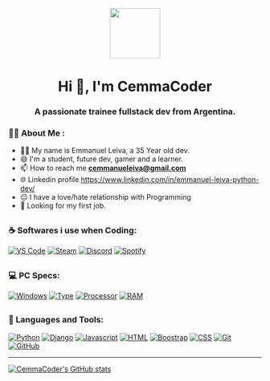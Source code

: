 <div id="header" align="center">
    <img src="https://media.giphy.com/media/VTtANKl0beDFQRLDTh/giphy.gif" width="100" />
    <h1 align="center">Hi 👋, I'm CemmaCoder</h1>
    <h3 align="center">A passionate trainee fullstack dev from Argentina.</h3>
</div>


### 👨‍💻 About Me :
- 👱🏼 My name is Emmanuel Leiva, a 35 Year old dev.
- 😄 I'm a student, future dev, gamer and a learner.
- 📫 How to reach me **cemmanueleiva@gmail.com** 
- 🌐 Linkedin profile https://www.linkedin.com/in/emmanuel-leiva-python-dev/
- 😐 I have a love/hate relationship with Programming
- 🎯 Looking for my first job.


<h2 align='left'>
  <h3> ☕ Softwares i use when Coding: </h3>

[![VS Code](https://img.shields.io/badge/Editor-VS%20Code-blue/?logo=visualstudiocode&logoColor=blue&color=blue)](https://code.visualstudio.com/)
[![Steam](https://img.shields.io/badge/Uses-Steam-blue/?logo=steam&logoColor=1b2838&color=1b2838)](https://store.steampowered.com/)
[![Discord](https://img.shields.io/badge/Uses-Discord-blue/?logo=discord&logoColor=warning&color=7289DA)](https://discord.gg)
[![Spotify](https://img.shields.io/badge/Listens%20to-Spotify-blue/?logo=spotify&logoColor=warning&color=1DB954)](https://open.spotify.com)
</h2>

<h2 align='left'>
  <h3>💻 PC Specs:</h3>
  
[![Windows](https://img.shields.io/badge/System-Windows%2011-blue)](https://github.com/CemmaCoder)
[![Type](https://img.shields.io/badge/System%20Type-64%20Bits-9cf)](https://github.com/CemmaCoder)
[![Processor](https://img.shields.io/badge/Proccessor-AMD%20Ryzen%205%202600%20Six--Core%20Processor-critical)](https://github.com/CemmaCoder)
[![RAM](https://img.shields.io/badge/RAM-16GB-success)](https://github.com/CemmaCoder)

 
<h2 align='left'>
  <h3>🔨 Languages and Tools:</h3>

[![Python](https://img.shields.io/badge/Knows-Python-brightgreen)](https://github.com/CemmaCoder)
[![Django](https://img.shields.io/badge/Knows-Django-lightgrey)](https://github.com/CemmaCoder)
[![Javascript](https://img.shields.io/badge/Knows-JavaScript-blue/?logo=javascript&logoColor=warning&color=yellow)](https://github.com/CemmaCoder)
[![HTML](https://img.shields.io/badge/Knows-HTML-blue/?logo=html5&logoColor=warning&color=orange)](https://github.com/CemmaCoder)
[![Boostrap](https://img.shields.io/badge/Knows-Boostrap-blueviolet)](https://github.com/CemmaCoder)
[![CSS](https://img.shields.io/badge/Knows-CSS-blue)](https://github.com/CemmaCoder)
[![Git](https://img.shields.io/badge/Knows-Git-red)](https://github.com/CemmaCoder)
[![GitHub](https://img.shields.io/badge/Knows-GitHub-ff69b4)](https://github.com/CemmaCoder)
  
</h2>

----
  
[![CemmaCoder's GitHub stats](https://github-readme-stats.vercel.app/api?username=cemmacoder)](https://github.com/anuraghazra/github-readme-stats)
